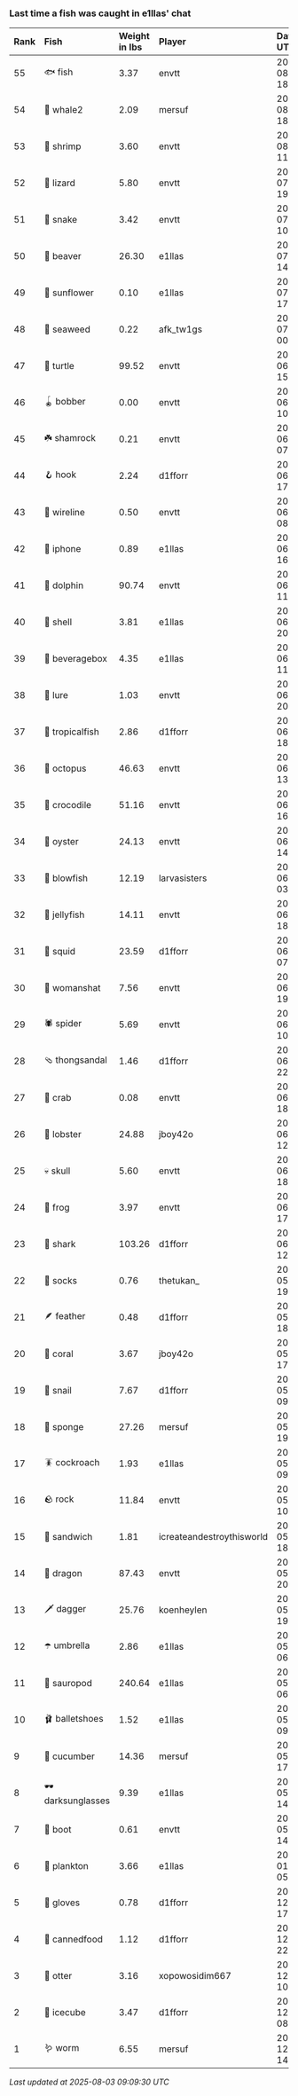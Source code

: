 ### Last time a fish was caught in e1llas' chat

| Rank | Fish             | Weight in lbs | Player                    | Date in UTC         |
|:-----|:-----------------|:--------------|:--------------------------|:--------------------|
| 55   | 🐟 fish          | 3.37          | envtt                     | 2025-08-01 18:56:43 |
| 54   | 🐋 whale2        | 2.09          | mersuf                    | 2025-08-01 18:34:25 |
| 53   | 🦐 shrimp        | 3.60          | envtt                     | 2025-08-01 11:06:32 |
| 52   | 🦎 lizard        | 5.80          | envtt                     | 2025-07-27 19:29:43 |
| 51   | 🐍 snake         | 3.42          | envtt                     | 2025-07-25 10:38:37 |
| 50   | 🦫 beaver        | 26.30         | e1llas                    | 2025-07-24 14:31:39 |
| 49   | 🌻 sunflower     | 0.10          | e1llas                    | 2025-07-23 17:42:30 |
| 48   | 🌿 seaweed       | 0.22          | afk_tw1gs                 | 2025-07-19 00:19:24 |
| 47   | 🐢 turtle        | 99.52         | envtt                     | 2025-06-30 15:11:35 |
| 46   | 🪀 bobber        | 0.00          | envtt                     | 2025-06-28 10:53:00 |
| 45   | ☘️ shamrock       | 0.21          | envtt                     | 2025-06-28 07:00:59 |
| 44   | 🪝 hook          | 2.24          | d1fforr                   | 2025-06-24 17:03:36 |
| 43   | 🧵 wireline      | 0.50          | envtt                     | 2025-06-24 08:17:06 |
| 42   | 📱 iphone        | 0.89          | e1llas                    | 2025-06-23 16:14:57 |
| 41   | 🐬 dolphin       | 90.74         | envtt                     | 2025-06-23 11:50:57 |
| 40   | 🐚 shell         | 3.81          | e1llas                    | 2025-06-22 20:37:53 |
| 39   | 🧃 beveragebox   | 4.35          | e1llas                    | 2025-06-22 11:50:03 |
| 38   | 🎏 lure          | 1.03          | envtt                     | 2025-06-14 20:37:40 |
| 37   | 🐠 tropicalfish  | 2.86          | d1fforr                   | 2025-06-14 18:32:10 |
| 36   | 🐙 octopus       | 46.63         | envtt                     | 2025-06-14 13:13:31 |
| 35   | 🐊 crocodile     | 51.16         | envtt                     | 2025-06-12 16:31:01 |
| 34   | 🦪 oyster        | 24.13         | envtt                     | 2025-06-12 14:00:05 |
| 33   | 🐡 blowfish      | 12.19         | larvasisters              | 2025-06-12 03:43:15 |
| 32   | 🪼 jellyfish     | 14.11         | envtt                     | 2025-06-11 18:50:00 |
| 31   | 🦑 squid         | 23.59         | d1fforr                   | 2025-06-11 07:04:16 |
| 30   | 👒 womanshat     | 7.56          | envtt                     | 2025-06-07 19:30:11 |
| 29   | 🕷️ spider         | 5.69          | envtt                     | 2025-06-07 10:53:28 |
| 28   | 🩴 thongsandal   | 1.46          | d1fforr                   | 2025-06-06 22:15:29 |
| 27   | 🦀 crab          | 0.08          | envtt                     | 2025-06-04 18:22:19 |
| 26   | 🦞 lobster       | 24.88         | jboy42o                   | 2025-06-03 12:19:32 |
| 25   | 💀 skull         | 5.60          | envtt                     | 2025-06-02 18:36:16 |
| 24   | 🐸 frog          | 3.97          | envtt                     | 2025-06-01 17:57:51 |
| 23   | 🦈 shark         | 103.26        | d1fforr                   | 2025-06-01 12:30:16 |
| 22   | 🧦 socks         | 0.76          | thetukan_                 | 2025-05-29 19:06:43 |
| 21   | 🪶 feather       | 0.48          | d1fforr                   | 2025-05-29 18:53:46 |
| 20   | 🪸 coral         | 3.67          | jboy42o                   | 2025-05-29 17:56:08 |
| 19   | 🐌 snail         | 7.67          | d1fforr                   | 2025-05-29 09:36:55 |
| 18   | 🧽 sponge        | 27.26         | mersuf                    | 2025-05-28 19:55:54 |
| 17   | 🪳 cockroach     | 1.93          | e1llas                    | 2025-05-28 09:48:01 |
| 16   | 🪨 rock          | 11.84         | envtt                     | 2025-05-27 10:35:01 |
| 15   | 🥪 sandwich      | 1.81          | icreateandestroythisworld | 2025-05-20 18:45:51 |
| 14   | 🐉 dragon        | 87.43         | envtt                     | 2025-05-16 20:52:36 |
| 13   | 🗡️ dagger         | 25.76         | koenheylen                | 2025-05-13 19:31:05 |
| 12   | ☂️ umbrella       | 2.86          | e1llas                    | 2025-05-13 06:13:22 |
| 11   | 🦕 sauropod      | 240.64        | e1llas                    | 2025-05-07 06:20:12 |
| 10   | 🩰 balletshoes   | 1.52          | e1llas                    | 2025-05-06 09:59:25 |
| 9    | 🥒 cucumber      | 14.36         | mersuf                    | 2025-05-03 17:06:56 |
| 8    | 🕶️ darksunglasses | 9.39          | e1llas                    | 2025-05-03 14:18:39 |
| 7    | 👢 boot          | 0.61          | envtt                     | 2025-05-02 14:09:12 |
| 6    | 🦠 plankton      | 3.66          | e1llas                    | 2025-01-23 05:15:09 |
| 5    | 🧤 gloves        | 0.78          | d1fforr                   | 2024-12-24 17:34:48 |
| 4    | 🥫 cannedfood    | 1.12          | d1fforr                   | 2024-12-20 22:15:48 |
| 3    | 🦦 otter         | 3.16          | xopowosidim667            | 2024-12-18 10:11:04 |
| 2    | 🧊 icecube       | 3.47          | d1fforr                   | 2024-12-16 08:17:13 |
| 1    | 🪱 worm          | 6.55          | mersuf                    | 2024-12-15 14:45:59 |

_Last updated at 2025-08-03 09:09:30 UTC_